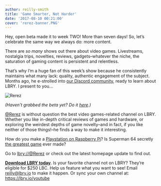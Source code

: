 ```yaml
---
author: reilly-smith
title: 'Game Smarter, Not Harder'
date: '2017-08-10 00:21:00'
cover: 'rerez-banner.PNG'
---
```

Hey, open beta made it to week TWO! More than seven days! So, let’s celebrate the same way we always do: more content.

There are *so many* shows out there about video games. Livestreams, nostalgia trips, novelties, reviews, gadgets–whatever the niche, the saturation of gaming content is persistent and relentless.

That’s why I’m a huge fan of this week’s show because he consistently maintains what many lack: quality, authentic engagement of the subject. Months ago, he e-strolled into [our Discord community](https://chat.lbry.io), ready to learn about LBRY. I present to you...

![Rerez](/img/news/rerez-inline.jpg)

*(Haven’t grabbed the beta yet? Do it [here](https://lbry.io/get).)*

[@Rerez](https://dir.block.ng/%40Rerez) is without question the best video games-related channel on LBRY. Whether you like in-depth critical reviews of games and hardware, or exploring the weirdest depths of game novelty–and in fact, if you like neither of those things!–he finds a way to make it interesting.

How do you make a [Playstation on Raspberry Pi](https://open.lbry.io/re-YzbCyOSJhho)? Is Superman 64 secretly [the greatest game](https://open.lbry.io/re-4EVL4u570T8) ever made?

Go to [lbry://@Rerez](https://open.lbry.io/%40Rerez) or check out the latest homepage update to find out.

**[Download LBRY today](https://lbry.io/get)**. Is your favorite channel not on LBRY? They’re eligible for $250 LBC. Help us feature what you want to see! Email [reilly@lbry.io](mailto:reilly@lbry.io) to make it happen. Or sync your own channel at: https://lbry.io/youtube
